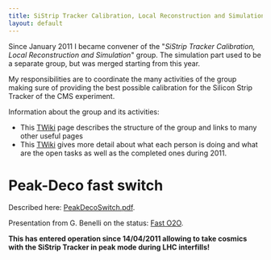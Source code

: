 ```yaml
---
title: SiStrip Tracker Calibration, Local Reconstruction and Simulation
layout: default
---
```


Since January 2011 I became convener of the "<i>SiStrip Tracker Calibration, Local Reconstruction and Simulation</i>" group.
The simulation part used to be a separate group, but was merged starting from this year.

My responsibilities are to coordinate the many activities of the group making sure of providing the best possible calibration for the Silicon Strip Tracker of the CMS experiment.

Information about the group and its activities:
<ul>
  <li> This <a href="https://twiki.cern.ch/twiki/bin/view/CMS/SiStripCalibration">TWiki</a> page describes the structure of the group and links to many other useful pages </li>
  <li> This <a href="https://twiki.cern.ch/twiki/bin/view/CMS/SiStripCalibrationMilestones2011">TWiki</a> gives more detail about what each person is doing and what are the open tasks as well as the completed ones during 2011. </li>
</ul>

<h1 class="mainTitle"> Peak-Deco fast switch </h1>

Described here: <a href="SiStrip/Material/PeakDecoSwitch.pdf">PeakDecoSwitch.pdf</a>.

Presentation from G. Benelli on the status: <a href="https://indico.cern.ch/getFile.py/access?contribId=3&sessionId=0&resId=0&materialId=slides&confId=134857">Fast O2O</a>.

<strong>This has entered operation since 14/04/2011 allowing to take cosmics with the SiStrip Tracker in peak mode during LHC interfills!</strong>
